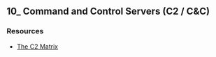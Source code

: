 ## 10_ Command and Control Servers (C2 / C&C)

### Resources
- [The C2 Matrix](https://howto.thec2matrix.com/)